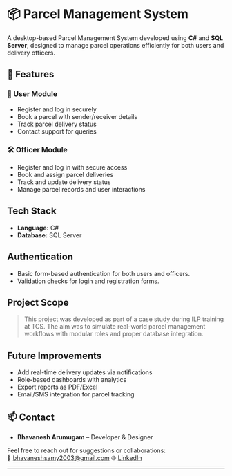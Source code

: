 # 📦 Parcel Management System

A desktop-based Parcel Management System developed using **C#** and **SQL Server**, designed to manage parcel operations efficiently for both users and delivery officers.

## 🚀 Features

### 👤 User Module
- Register and log in securely
- Book a parcel with sender/receiver details
- Track parcel delivery status
- Contact support for queries

### 🛠️ Officer Module
- Register and log in with secure access
- Book and assign parcel deliveries
- Track and update delivery status
- Manage parcel records and user interactions

## Tech Stack

- **Language:** C#
- **Database:** SQL Server

## Authentication

- Basic form-based authentication for both users and officers.
- Validation checks for login and registration forms.

## Project Scope

> This project was developed as part of a case study during ILP training at TCS. The aim was to simulate real-world parcel management workflows with modular roles and proper database integration.

## Future Improvements

- Add real-time delivery updates via notifications
- Role-based dashboards with analytics
- Export reports as PDF/Excel
- Email/SMS integration for parcel tracking
  
## 📫 Contact

- **Bhavanesh Arumugam** – Developer & Designer
  
Feel free to reach out for suggestions or collaborations:  
📧 bhavaneshsamy2003@gmail.com
🌐 [LinkedIn](www.linkedin.com/in/bhavanesh-arumugam-35857a1aa)

---



